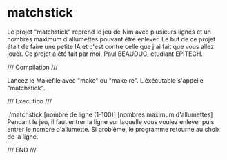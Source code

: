 # matchstick

Le projet "matchstick" reprend le jeu de Nim avec plusieurs lignes et un nombres maximum d'allumettes pouvant être enlever.
Le but de ce projet était de faire une petite IA et c'est contre celle que j'ai fait que vous allez jouer.
Ce projet a été fait par moi, Paul BEAUDUC, etudiant EPITECH.

/// Compilation ///

Lancez le Makefile avec "make" ou "make re". L'éxécutable s'appelle "matchstick".

/// Execution ///

./matchstick [nombre de ligne (1-100)] [nombres maximum d'allumettes]
Pendant le jeu, il faut entrer la ligne sur laquelle vous voulez enlever puis entrer le nombre d'allumette.
Si problème, le programme retourne au choix de la ligne.

/// END ///
